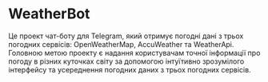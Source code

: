 # WeatherBot
Це проект чат-боту для Telegram, який отримує погодні дані з трьох погодних сервісів: OpenWeatherMap, AccuWeather та WeatherApi. Головною метою проекту є надання користувачам точної інформації про погоду в різних куточках світу за допомогою інтуїтивно зрозумілого інтерфейсу та усереднення погодних даних з трьох погодних сервісів.
